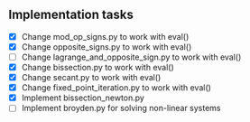 ## Implementation tasks
- [x] Change mod_op_signs.py to work with eval()
- [x] Change opposite_signs.py to work with eval()
- [ ] Change lagrange_and_opposite_sign.py to work with eval()
- [x] Change bissection.py to work with eval()
- [x] Change secant.py to work with eval()
- [x] Change fixed_point_iteration.py to work with eval()
- [x] Implement bissection_newton.py
- [ ] Implement broyden.py for solving non-linear systems
